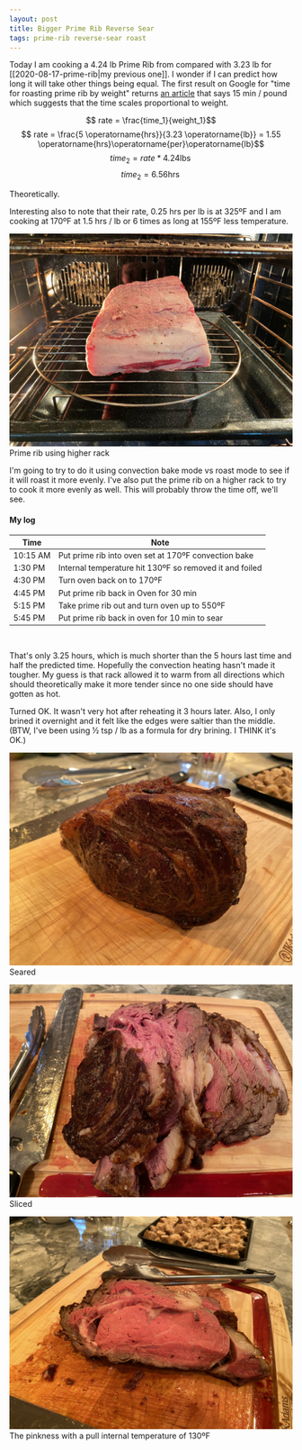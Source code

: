 ```yaml
---
layout: post
title: Bigger Prime Rib Reverse Sear
tags: prime-rib reverse-sear roast
---
```

Today I am cooking a 4.24 lb Prime Rib from compared with 3.23 lb for [[2020-08-17-prime-rib|my previous one]]. I wonder if I can predict how long it will take other things being equal. The first result on Google for "time for roasting prime rib by weight" returns [an article](https://www.today.com/food/world-s-easiest-prime-rib-roast-master-holiday-classic-t77026) that says 15 min / pound which suggests that the time scales proportional to weight.

$$ rate = \frac{time_1}{weight_1}$$
$$ rate = \frac{5 \operatorname{hrs}}{3.23 \operatorname{lb}} = 1.55 \operatorname{hrs}\operatorname{per}\operatorname{lb}$$
$$ time_2 = rate * 4.24 \operatorname{lbs}$$
$$ time_{2} = 6.56 \operatorname{hrs} $$

Theoretically.

Interesting also to note that their rate, 0.25 hrs per lb is at 325ºF and I am cooking at 170ºF at 1.5 hrs / lb or 6 times as long at 155ºF less temperature.

![Prime Rib on New Rack](/images/prime-rib-new-rack.jpeg)
Prime rib using higher rack

I'm going to try to do it using convection bake mode vs roast mode to see if it will roast it more evenly. I've also put the prime rib on a higher rack to try to cook it more evenly as well. This will probably throw the time off, we'll see.

#### My log

| Time | Note|
| --- | --- |
| 10:15 AM | Put prime rib into oven set at 170ºF convection bake |
| 1:30 PM | Internal temperature hit 130ºF so removed it and foiled |
| 4:30 PM | Turn oven back on to 170ºF |
| 4:45 PM | Put prime rib back in Oven for 30 min |
| 5:15 PM | Take prime rib out and turn oven up to 550ºF |
| 5:45 PM | Put prime rib back in oven for 10 min to sear |


<br />

That's only 3.25 hours, which is much shorter than the 5 hours last time and half the predicted time. Hopefully the convection heating hasn't made it tougher. My guess is that rack allowed it to warm from all directions which should theoretically make it more tender since no one side should have gotten as hot.

Turned OK. It wasn't very hot after reheating it 3 hours later. Also, I only brined it overnight and it felt like the edges were saltier than the middle. (BTW, I've been using ½ tsp / lb as a formula for dry brining. I THINK it's OK.)

![prime rib seared](/images/prime-rib-2-seared.jpeg)
Seared

![prime rib sliced](/images/prime-rib-2-slice-1.jpeg)
Sliced

![prime rib sliced](/images/prime-rib-2-slice-2.jpeg)
The pinkness with a pull internal temperature of 130ºF